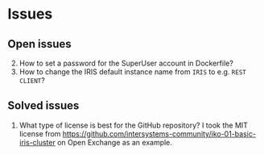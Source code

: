 # Issues

## Open issues

2. How to set a password for the SuperUser account in Dockerfile?
3. How to change the IRIS default instance name from `IRIS` to e.g. `REST CLIENT`?

## Solved issues

1. What type of license is best for the GitHub repository?
I took the MIT license from <https://github.com/intersystems-community/iko-01-basic-iris-cluster> on Open Exchange as an example.
